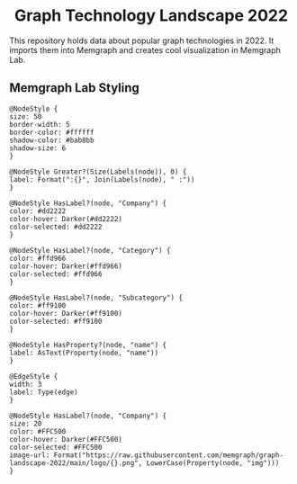 <h1 align="center">
 Graph Technology Landscape 2022
</h1>

This repository holds data about popular graph technologies in 2022. It imports them into Memgraph and creates cool visualization in Memgraph Lab.

## Memgraph Lab Styling

```
@NodeStyle {
size: 50
border-width: 5
border-color: #ffffff
shadow-color: #bab8bb
shadow-size: 6
}

@NodeStyle Greater?(Size(Labels(node)), 0) {
label: Format(":{}", Join(Labels(node), " :"))
}

@NodeStyle HasLabel?(node, "Company") {
color: #dd2222
color-hover: Darker(#dd2222)
color-selected: #dd2222
}

@NodeStyle HasLabel?(node, "Category") {
color: #ffd966
color-hover: Darker(#ffd966)
color-selected: #ffd966
}

@NodeStyle HasLabel?(node, "Subcategory") {
color: #ff9100
color-hover: Darker(#ff9100)
color-selected: #ff9100
}

@NodeStyle HasProperty?(node, "name") {
label: AsText(Property(node, "name"))
}

@EdgeStyle {
width: 3
label: Type(edge)
}

@NodeStyle HasLabel?(node, "Company") {
size: 20
color: #FFC500
color-hover: Darker(#FFC500)
color-selected: #FFC500
image-url: Format("https://raw.githubusercontent.com/memgraph/graph-landscape-2022/main/logo/{}.png", LowerCase(Property(node, "img")))
}

```
